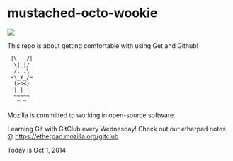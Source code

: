 mustached-octo-wookie
=====================


<img src="http://33.media.tumblr.com/92eeab476bc339913084e7e9d6b068cb/tumblr_nbzjl3vrIC1qc8ofbo1_500.gif">

This repo is about getting comfortable with using Get and Github!

     |\   /|
      \|_|/
      /. .\
     =\_Y_/=
      {>o<}
      | | |
      ~~~~~
       ^ ^


Mozilla is committed to working in open-source software.

Learning Git with GitClub every Wednesday! 
Check out our etherpad notes @ https://etherpad.mozilla.org/gitclub

Today is Oct 1, 2014
